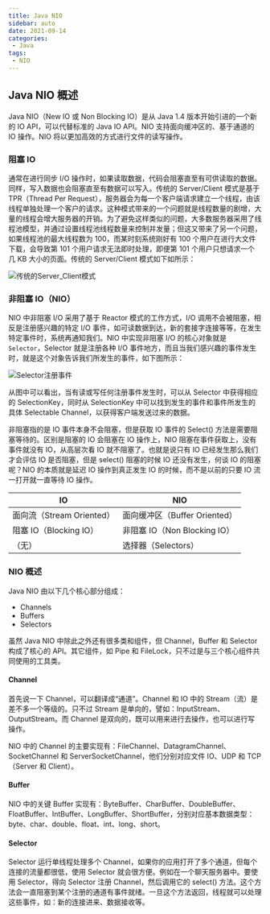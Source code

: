 ```yaml
---
title: Java NIO
sidebar: auto
date: 2021-09-14
categories:
 - Java
tags:
 - NIO
---
```


## Java NIO 概述

Java NIO（New IO 或 Non Blocking IO）是从 Java 1.4 版本开始引进的一个新的 IO API，可以代替标准的 Java IO API。NIO 支持面向缓冲区的、基于通道的 IO 操作。NIO 将以更加高效的方式进行文件的读写操作。

### 阻塞 IO

通常在进行同步 I/O 操作时，如果读取数据，代码会阻塞直至有可供读取的数据。同样，写入数据也会阻塞直至有数据可以写入。传统的 Server/Client 模式是基于 TPR（Thread Per Request），服务器会为每一个客户端请求建立一个线程，由该线程单独处理一个客户的请求。这种模式带来的一个问题就是线程数量的剧增，大量的线程会增大服务器的开销。为了避免这样类似的问题，大多数服务器采用了线程池模型，并通过设置线程池线程数量来控制并发量；但这又带来了另一个问题，如果线程池的最大线程数为 100，而某时刻系统刚好有 100 个用户在进行大文件下载，会导致第 101 个用户请求无法即时处理，即便第 101 个用户只想请求一个几 KB 大小的页面。传统的 Server/Client 模式如下如所示：

<img :src="$withBase('/img/java/nio/传统的Server_Client模式.png')" alt="传统的Server_Client模式">



### 非阻塞 IO（NIO）

NIO 中非阻塞 I/O 采用了基于 Reactor 模式的工作方式，I/O 调用不会被阻塞，相反是注册感兴趣的特定 I/O 事件，如可读数据到达，新的套接字连接等等，在发生特定事件时，系统再通知我们。NIO 中实现非阻塞 I/O 的核心对象就是 `Selector`，Selector 就是注册各种 I/O 事件地方，而且当我们感兴趣的事件发生时，就是这个对象告诉我们所发生的事件，如下图所示：

<img :src="$withBase('/img/java/nio/Selector注册事件.png')" alt="Selector注册事件">

从图中可以看出，当有读或写任何注册事件发生时，可以从 Selector 中获得相应的 SelectionKey，同时从 SelectionKey 中可以找到发生的事件和事件所发生的具体 Selectable Channel，以获得客户端发送过来的数据。

非阻塞指的是 IO 事件本身不会阻塞，但是获取 IO 事件的 Select() 方法是需要阻塞等待的。区别是阻塞的 IO 会阻塞在 IO 操作上，NIO 阻塞在事件获取上，没有事件就没有 IO，从高层次看 IO 就不阻塞了。也就是说只有 IO 已经发生那么我们才会评估 IO 是否阻塞，但是 select() 阻塞的时候 IO 还没有发生，何谈 IO 的阻塞呢？NIO 的本质就是延迟 IO 操作到真正发生 IO 的时候，而不是以前的只要 IO 流一打开就一直等待 IO 操作。

| IO                        | NIO                           |
| ------------------------- | ----------------------------- |
| 面向流（Stream Oriented） | 面向缓冲区（Buffer Oriented） |
| 阻塞 IO（Blocking IO）    | 非阻塞 IO（Non Blocking IO）  |
| （无）                    | 选择器（Selectors）           |



### NIO 概述

Java NIO 由以下几个核心部分组成：

- Channels
- Buffers
- Selectors

虽然 Java NIO 中除此之外还有很多类和组件，但 Channel，Buffer 和 Selector 构成了核心的 API。其它组件，如 Pipe 和 FileLock，只不过是与三个核心组件共同使用的工具类。



#### Channel

首先说一下 Channel，可以翻译成“通道”。Channel 和 IO 中的 Stream（流）是差不多一个等级的。只不过 Stream 是单向的，譬如：InputStream、OutputStream。而 Channel 是双向的，既可以用来进行去操作，也可以进行写操作。

NIO 中的 Channel 的主要实现有：FileChannel、DatagramChannel、SocketChannel 和 ServerSocketChannel，他们分别对应文件 IO、UDP 和 TCP（Server 和 Client）。



#### Buffer

NIO 中的关键 Buffer 实现有：ByteBuffer、CharBuffer、DoubleBuffer、FloatBuffer、IntBuffer、LongBuffer、ShortBuffer，分别对应基本数据类型：byte、char、double、float、int、long、short。



#### Selector

Selector 运行单线程处理多个 Channel，如果你的应用打开了多个通道，但每个连接的流量都很低，使用 Selector 就会很方便。例如在一个聊天服务器中。要使用 Selector，得向 Selector 注册 Channel，然后调用它的 select() 方法。这个方法会一直阻塞到某个注册的通道有事件就绪。一旦这个方法返回，线程就可以处理这些事件，如：新的连接进来、数据接收等。

